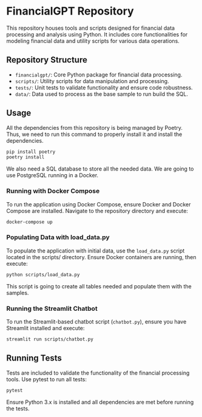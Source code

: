 # FinancialGPT Repository

This repository houses tools and scripts designed for financial data processing and analysis using Python. It includes
core functionalities for modeling financial data and utility scripts for various data operations.

## Repository Structure

- `financialgpt/`: Core Python package for financial data processing.
- `scripts/`: Utility scripts for data manipulation and processing.
- `tests/`: Unit tests to validate functionality and ensure code robustness.
- `data/`: Data used to process as the base sample to run build the SQL.

## Usage

All the dependencies from this repository is being managed by Poetry. Thus, we need to run this command to properly
install it and install the dependencies.

```bash
pip install poetry
poetry install
```

We also need a SQL database to store all the needed data. We are going to use PostgreSQL running in a Docker.

### Running with Docker Compose

To run the application using Docker Compose, ensure Docker and Docker Compose are installed. Navigate to the repository
directory and execute:

```bash
docker-compose up
````

### Populating Data with load_data.py

To populate the application with initial data, use the `load_data.py` script located in the scripts/ directory. Ensure
Docker containers are running, then execute:

```bash
python scripts/load_data.py
```

This script is going to create all tables needed and populate them with the samples.

### Running the Streamlit Chatbot

To run the Streamlit-based chatbot script (`chatbot.py`), ensure you have Streamlit installed and execute:

```bash
streamlit run scripts/chatbot.py
```

## Running Tests

Tests are included to validate the functionality of the financial processing tools. Use pytest to run all tests:

```bash
pytest
```

Ensure Python 3.x is installed and all dependencies are met before running the tests.